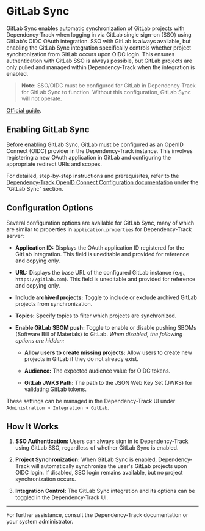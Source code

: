 # GitLab Sync

GitLab Sync enables automatic synchronization of GitLab projects with Dependency-Track when logging in via GitLab single sign-on (SSO) using GitLab's OIDC OAuth integration. SSO with GitLab is always available, but enabling the GitLab Sync integration specifically controls whether project synchronization from GitLab occurs upon OIDC login. This ensures authentication with GitLab SSO is always possible, but GitLab projects are only pulled and managed within Dependency-Track when the integration is enabled.

> **Note:** SSO/OIDC must be configured for GitLab in Dependency-Track for GitLab Sync to function. Without this configuration, GitLab Sync will not operate.

[Official guide](https://docs.dependencytrack.org/getting-started/openidconnect-configuration/).


## Enabling GitLab Sync

Before enabling GitLab Sync, GitLab must be configured as an OpenID Connect (OIDC) provider in the Dependency-Track instance. This involves registering a new OAuth application in GitLab and configuring the appropriate redirect URIs and scopes.

For detailed, step-by-step instructions and prerequisites, refer to the [Dependency-Track OpenID Connect Configuration documentation](https://docs.dependencytrack.org/getting-started/openidconnect-configuration/) under the "GitLab Sync" section.

## Configuration Options

Several configuration options are available for GitLab Sync, many of which are similar to properties in `application.properties` for Dependency-Track server:

- **Application ID:**
  Displays the OAuth application ID registered for the GitLab integration. This field is uneditable and provided for reference and copying only.

- **URL:**
  Displays the base URL of the configured GitLab instance (e.g., `https://gitlab.com`). This field is uneditable and provided for reference and copying only.

- **Include archived projects:**
  Toggle to include or exclude archived GitLab projects from synchronization.

- **Topics:**
  Specify topics to filter which projects are synchronized.

- **Enable GitLab SBOM push:**
  Toggle to enable or disable pushing SBOMs (Software Bill of Materials) to GitLab.
  *When disabled, the following options are hidden:*

    - **Allow users to create missing projects:**
      Allow users to create new projects in GitLab if they do not already exist.

    - **Audience:**
      The expected audience value for OIDC tokens.

    - **GitLab JWKS Path:**
      The path to the JSON Web Key Set (JWKS) for validating GitLab tokens.

These settings can be managed in the Dependency-Track UI under `Administration > Integration > GitLab`.

## How It Works

1. **SSO Authentication:**
   Users can always sign in to Dependency-Track using GitLab SSO, regardless of whether GitLab Sync is enabled.

2. **Project Synchronization:**
   When GitLab Sync is enabled, Dependency-Track will automatically synchronize the user's GitLab projects upon OIDC login. If disabled, SSO login remains available, but no project synchronization occurs.

3. **Integration Control:**
   The GitLab Sync integration and its options can be toggled in the Dependency-Track UI.

---

For further assistance, consult the Dependency-Track documentation or your system administrator.
